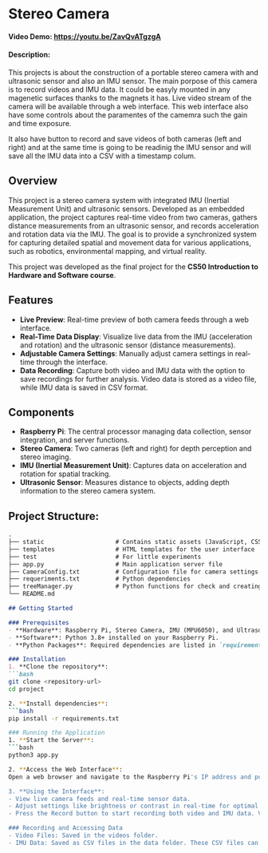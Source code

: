 # Stereo Camera
#### Video Demo:  https://youtu.be/ZavQvATgzgA
#### Description:
This projects is about the construction of a portable stereo camera with and ultrasonic sensor and also an IMU sensor.
The main porpose of this camera is to record videos and IMU data. It could be easyly mounted in any magenetic surfaces thanks to the magnets it has.
Live video stream of the camera will be available through a web interface. This web interface also have some controls about the paramentes of the camemra such the gain and time exposure.

It also have button to record and save videos of both cameras (left and right) and at the same time is going to be readinig the IMU sensor and will save all the IMU data into a CSV
with a timestamp colum.

## Overview
This project is a stereo camera system with integrated IMU (Inertial Measurement Unit) and ultrasonic sensors. Developed as an embedded application, the project captures real-time video from two cameras, gathers distance measurements from an ultrasonic sensor, and records acceleration and rotation data via the IMU. The goal is to provide a synchronized system for capturing detailed spatial and movement data for various applications, such as robotics, environmental mapping, and virtual reality.

This project was developed as the final project for the **CS50 Introduction to Hardware and Software course**.

## Features
- **Live Preview**: Real-time preview of both camera feeds through a web interface.
- **Real-Time Data Display**: Visualize live data from the IMU (acceleration and rotation) and the ultrasonic sensor (distance measurements).
- **Adjustable Camera Settings**: Manually adjust camera settings in real-time through the interface.
- **Data Recording**: Capture both video and IMU data with the option to save recordings for further analysis. Video data is stored as a video file, while IMU data is saved in CSV format.

## Components
- **Raspberry Pi**: The central processor managing data collection, sensor integration, and server functions.
- **Stereo Camera**: Two cameras (left and right) for depth perception and stereo imaging.
- **IMU (Inertial Measurement Unit)**: Captures data on acceleration and rotation for spatial tracking.
- **Ultrasonic Sensor**: Measures distance to objects, adding depth information to the stereo camera system.

## Project Structure:
   ```markdown
   .
   ├── static                    # Contains static assets (JavaScript, CSS)
   ├── templates                 # HTML templates for the user interface
   ├── test                      # For little experiments
   ├── app.py                    # Main application server file
   ├── CameraConfig.txt          # Configuration file for camera settings (not used)
   ├── requeriments.txt          # Python dependencies
   ├── treeManager.py            # Python functions for check and creating folders if not existing
   └── README.md

## Getting Started

### Prerequisites
- **Hardware**: Raspberry Pi, Stereo Camera, IMU (MPU6050), and Ultrasonic Sensor (HC-SR04).
- **Software**: Python 3.8+ installed on your Raspberry Pi.
- **Python Packages**: Required dependencies are listed in `requirements.txt`.

### Installation
1. **Clone the repository**:
   ```bash
   git clone <repository-url>
   cd project

2. **Install dependencies**:
   ```bash
   pip install -r requirements.txt

### Running the Application
1. **Start the Server**:
   ```bash
   python3 app.py

2. **Access the Web Interface**:
   Open a web browser and navigate to the Raspberry Pi's IP address and port (e.g., http://<raspberry-pi-ip>:5000).

3. **Using the Interface**:
   - View live camera feeds and real-time sensor data.
   - Adjust settings like brightness or contrast in real-time for optimal preview quality.
   - Press the Record button to start recording both video and IMU data. Video data will be stored in the videos folder, and IMU data will be saved in CSV format in the data folder.

### Recording and Accessing Data
   - Video Files: Saved in the videos folder.
   - IMU Data: Saved as CSV files in the data folder. These CSV files can be opened in data analysis software (e.g., Excel, Python) for further study.
